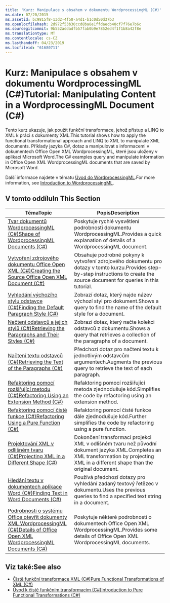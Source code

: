 ```yaml
---
title: 'Kurz: Manipulace s obsahem v dokumentu WordprocessingML (C#)'
ms.date: 07/20/2015
ms.assetid: bc9815f8-13d2-4f50-a4d1-b1c0d50d37b3
ms.openlocfilehash: 2d972f53b30ccd8ba8e1ffdaecb40cf7f76e7b6c
ms.sourcegitcommit: 9b552addadfb57fab0b9e7852ed4f1f1b8a42f8e
ms.translationtype: MT
ms.contentlocale: cs-CZ
ms.lasthandoff: 04/23/2019
ms.locfileid: "61680711"
---
```

# <a name="tutorial-manipulating-content-in-a-wordprocessingml-document-c"></a><span data-ttu-id="b953b-102">Kurz: Manipulace s obsahem v dokumentu WordprocessingML (C#)</span><span class="sxs-lookup"><span data-stu-id="b953b-102">Tutorial: Manipulating Content in a WordprocessingML Document (C#)</span></span>
<span data-ttu-id="b953b-103">Tento kurz ukazuje, jak použít funkční transformace, jehož přístup a LINQ to XML k práci s dokumenty XML.</span><span class="sxs-lookup"><span data-stu-id="b953b-103">This tutorial shows how to apply the functional transformational approach and LINQ to XML to manipulate XML documents.</span></span> <span data-ttu-id="b953b-104">Příklady jazyka C#, dotaz a manipulovat s informacemi v dokumentech Office Open XML WordprocessingML, které jsou uloženy v aplikaci Microsoft Word.</span><span class="sxs-lookup"><span data-stu-id="b953b-104">The C# examples query and manipulate information in Office Open XML WordprocessingML documents that are saved by Microsoft Word.</span></span>  
  
 <span data-ttu-id="b953b-105">Další informace najdete v tématu [Úvod do WordprocessingML](https://ericwhite.com/blog/introduction-to-wordprocessingml-series/).</span><span class="sxs-lookup"><span data-stu-id="b953b-105">For more information, see [Introduction to WordprocessingML](https://ericwhite.com/blog/introduction-to-wordprocessingml-series/).</span></span>  
  
## <a name="in-this-section"></a><span data-ttu-id="b953b-106">V tomto oddílu</span><span class="sxs-lookup"><span data-stu-id="b953b-106">In This Section</span></span>  
  
|<span data-ttu-id="b953b-107">Téma</span><span class="sxs-lookup"><span data-stu-id="b953b-107">Topic</span></span>|<span data-ttu-id="b953b-108">Popis</span><span class="sxs-lookup"><span data-stu-id="b953b-108">Description</span></span>|  
|-----------|-----------------|  
|[<span data-ttu-id="b953b-109">Tvar dokumentů WordprocessingML (C#)</span><span class="sxs-lookup"><span data-stu-id="b953b-109">Shape of WordprocessingML Documents (C#)</span></span>](../../../../csharp/programming-guide/concepts/linq/shape-of-wordprocessingml-documents.md)|<span data-ttu-id="b953b-110">Poskytuje rychlé vysvětlení podrobnosti dokumentu WordprocessingML.</span><span class="sxs-lookup"><span data-stu-id="b953b-110">Provides a quick explanation of details of a WordprocessingML document.</span></span>|  
|[<span data-ttu-id="b953b-111">Vytvoření zdrojového dokumentu Office Open XML (C#)</span><span class="sxs-lookup"><span data-stu-id="b953b-111">Creating the Source Office Open XML Document (C#)</span></span>](../../../../csharp/programming-guide/concepts/linq/creating-the-source-office-open-xml-document.md)|<span data-ttu-id="b953b-112">Obsahuje podrobné pokyny k vytvoření zdrojového dokumentu pro dotazy v tomto kurzu.</span><span class="sxs-lookup"><span data-stu-id="b953b-112">Provides step-by-step instructions to create the source document for queries in this tutorial.</span></span>|  
|[<span data-ttu-id="b953b-113">Vyhledání výchozího stylu odstavce (C#)</span><span class="sxs-lookup"><span data-stu-id="b953b-113">Finding the Default Paragraph Style (C#)</span></span>](../../../../csharp/programming-guide/concepts/linq/finding-the-default-paragraph-style.md)|<span data-ttu-id="b953b-114">Zobrazí dotaz, který najde název výchozí styl pro dokument.</span><span class="sxs-lookup"><span data-stu-id="b953b-114">Shows a query to find the name of the default style for a document.</span></span>|  
|[<span data-ttu-id="b953b-115">Načtení odstavců a jejich stylů (C#)</span><span class="sxs-lookup"><span data-stu-id="b953b-115">Retrieving the Paragraphs and Their Styles (C#)</span></span>](../../../../csharp/programming-guide/concepts/linq/retrieving-the-paragraphs-and-their-styles.md)|<span data-ttu-id="b953b-116">Zobrazí dotaz, který načte kolekci odstavců z dokumentu.</span><span class="sxs-lookup"><span data-stu-id="b953b-116">Shows a query that retrieves a collection of the paragraphs of a document.</span></span>|  
|[<span data-ttu-id="b953b-117">Načtení textu odstavců (C#)</span><span class="sxs-lookup"><span data-stu-id="b953b-117">Retrieving the Text of the Paragraphs (C#)</span></span>](../../../../csharp/programming-guide/concepts/linq/retrieving-the-text-of-the-paragraphs.md)|<span data-ttu-id="b953b-118">Předchozí dotaz pro načtení textu k jednotlivým odstavcům argumentech.</span><span class="sxs-lookup"><span data-stu-id="b953b-118">Augments the previous query to retrieve the text of each paragraph.</span></span>|  
|[<span data-ttu-id="b953b-119">Refaktoring pomocí rozšiřující metodu (C#)</span><span class="sxs-lookup"><span data-stu-id="b953b-119">Refactoring Using an Extension Method (C#)</span></span>](../../../../csharp/programming-guide/concepts/linq/refactoring-using-an-extension-method.md)|<span data-ttu-id="b953b-120">Refaktoring pomocí rozšiřující metoda zjednodušuje kód.</span><span class="sxs-lookup"><span data-stu-id="b953b-120">Simplifies the code by refactoring using an extension method.</span></span>|  
|[<span data-ttu-id="b953b-121">Refaktoring pomocí čisté funkce (C#)</span><span class="sxs-lookup"><span data-stu-id="b953b-121">Refactoring Using a Pure Function (C#)</span></span>](../../../../csharp/programming-guide/concepts/linq/refactoring-using-a-pure-function.md)|<span data-ttu-id="b953b-122">Refaktoring pomocí čisté funkce dále zjednodušuje kód.</span><span class="sxs-lookup"><span data-stu-id="b953b-122">Further simplifies the code by refactoring using a pure function.</span></span>|  
|[<span data-ttu-id="b953b-123">Projektování XML v odlišném tvaru (C#)</span><span class="sxs-lookup"><span data-stu-id="b953b-123">Projecting XML in a Different Shape (C#)</span></span>](../../../../csharp/programming-guide/concepts/linq/projecting-xml-in-a-different-shape.md)|<span data-ttu-id="b953b-124">Dokončení transformací projekci XML v odlišném tvaru než původní dokument jazyka XML.</span><span class="sxs-lookup"><span data-stu-id="b953b-124">Completes an XML transformation by projecting XML in a different shape than the original document.</span></span>|  
|[<span data-ttu-id="b953b-125">Hledání textu v dokumentech aplikace Word (C#)</span><span class="sxs-lookup"><span data-stu-id="b953b-125">Finding Text in Word Documents (C#)</span></span>](../../../../csharp/programming-guide/concepts/linq/finding-text-in-word-documents.md)|<span data-ttu-id="b953b-126">Používá předchozí dotazy pro vyhledání zadaný textový řetězec v dokumentu.</span><span class="sxs-lookup"><span data-stu-id="b953b-126">Uses the previous queries to find a specified text string in a document.</span></span>|  
|[<span data-ttu-id="b953b-127">Podrobnosti o systému Office otevřít dokumenty XML WordprocessingML (C#)</span><span class="sxs-lookup"><span data-stu-id="b953b-127">Details of Office Open XML WordprocessingML Documents (C#)</span></span>](../../../../csharp/programming-guide/concepts/linq/details-of-office-open-xml-wordprocessingml-documents.md)|<span data-ttu-id="b953b-128">Poskytuje některé podrobnosti o dokumentech Office Open XML WordprocessingML.</span><span class="sxs-lookup"><span data-stu-id="b953b-128">Provides some details of Office Open XML WordprocessingML documents.</span></span>|  
  
## <a name="see-also"></a><span data-ttu-id="b953b-129">Viz také:</span><span class="sxs-lookup"><span data-stu-id="b953b-129">See also</span></span>

- [<span data-ttu-id="b953b-130">Čistě funkční transformace XML (C#)</span><span class="sxs-lookup"><span data-stu-id="b953b-130">Pure Functional Transformations of XML (C#)</span></span>](../../../../csharp/programming-guide/concepts/linq/pure-functional-transformations-of-xml.md)
- [<span data-ttu-id="b953b-131">Úvod k čistě funkčním transformacím (C#)</span><span class="sxs-lookup"><span data-stu-id="b953b-131">Introduction to Pure Functional Transformations (C#)</span></span>](../../../../csharp/programming-guide/concepts/linq/introduction-to-pure-functional-transformations.md)

